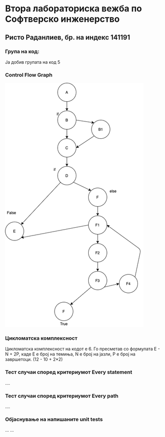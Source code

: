 # Втора лабораториска вежба по Софтверско инженерство

## Ристо Раданлиев, бр. на индекс 141191

### Група на код: 

Ја добив групата на код 5

###  Control Flow Graph
![Control Flow Graph](src/cfg.png)
### Цикломатска комплексност

Цикломатска комплексност на кодот е 6. 
Го пресметав со формулата E - N + 2P, каде Е е број на темиња, N е број на јазли, P е број на завршетоци. 
(12 - 10 + 2*2)


### Тест случаи според критериумот  Every statement 

....

### Тест случаи според критериумот Every path

.... 

### Објаснување на напишаните unit tests

...
...